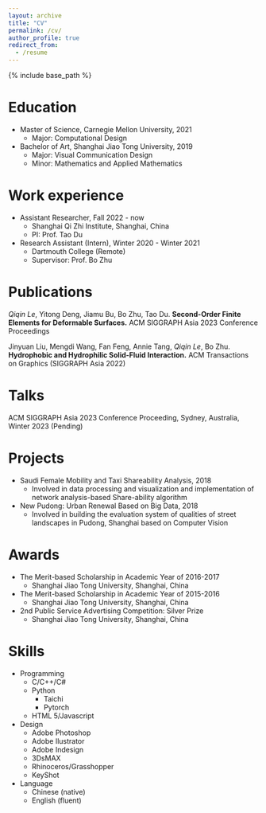 ```yaml
---
layout: archive
title: "CV"
permalink: /cv/
author_profile: true
redirect_from:
  - /resume
---
```


{% include base_path %}

Education
======

* Master of Science, Carnegie Mellon University, 2021
  * Major: Computational Design
* Bachelor of Art, Shanghai Jiao Tong University, 2019
  * Major: Visual Communication Design
  * Minor: Mathematics and Applied Mathematics

Work experience
======

* Assistant Researcher, Fall 2022 - now
  * Shanghai Qi Zhi Institute, Shanghai, China
  * PI: Prof. Tao Du
* Research Assistant (Intern), Winter 2020 - Winter 2021
  * Dartmouth College (Remote)
  * Supervisor: Prof. Bo Zhu
  
Publications
======

*Qiqin Le*, Yitong Deng, Jiamu Bu, Bo Zhu, Tao Du.
**Second-Order Finite Elements for Deformable Surfaces.**
ACM SIGGRAPH Asia 2023 Conference Proceedings

Jinyuan Liu, Mengdi Wang, Fan Feng, Annie Tang, *Qiqin Le*, Bo Zhu. **Hydrophobic and Hydrophilic Solid-Fluid Interaction.** ACM Transactions on Graphics (SIGGRAPH Asia 2022)

Talks
======

ACM SIGGRAPH Asia 2023 Conference Proceeding, Sydney, Australia, Winter 2023 (Pending)

Projects
======

* Saudi Female Mobility and Taxi Shareability Analysis, 2018
  * Involved in data processing and visualization and implementation of network analysis-based Share-ability algorithm
* New Pudong: Urban Renewal Based on Big Data, 2018
  * Involved in building the evaluation system of qualities of street landscapes in Pudong, Shanghai based on Computer Vision

Awards
======

* The Merit-based Scholarship in Academic Year of 2016-2017
  * Shanghai Jiao Tong University, Shanghai, China
* The Merit-based Scholarship in Academic Year of 2015-2016
  * Shanghai Jiao Tong University, Shanghai, China
* 2nd Public Service Advertising Competition: Silver Prize
  * Shanghai Jiao Tong University, Shanghai, China

Skills
======

* Programming
  * C/C++/C#
  * Python
    * Taichi
    * Pytorch
  * HTML 5/Javascript
* Design
  * Adobe Photoshop
  * Adobe Ilustrator
  * Adobe Indesign
  * 3DsMAX
  * Rhinoceros/Grasshopper
  * KeyShot
* Language
  * Chinese (native)
  * English (fluent)
